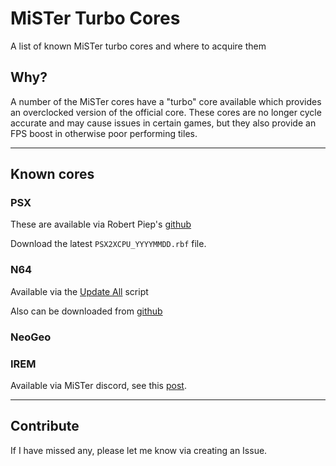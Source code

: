 # MiSTer Turbo Cores

A list of known MiSTer turbo cores and where to acquire them

## Why?

A number of the MiSTer cores have a "turbo" core available which provides an overclocked version of the official core.
These cores are no longer cycle accurate and may cause issues in certain games, but they also provide an FPS boost in otherwise poor performing tiles.

---

## Known cores

### PSX

These are available via Robert Piep's [github](https://github.com/RobertPeip/PSX_MiSTer/tree/main/releases)

Download the latest `PSX2XCPU_YYYYMMDD.rbf` file.

### N64

Available via the [Update All](https://github.com/theypsilon/Update_All_MiSTer) script

Also can be downloaded from [github](https://github.com/MiSTer-devel/N64_MiSTer/tree/main/releases_turbo)

### NeoGeo



### IREM

Available via MiSTer discord, see this [post](https://discord.com/channels/647909397477195803/1089922738682089554/1108604187945730049).

---

## Contribute

If I have missed any, please let me know via creating an Issue.


